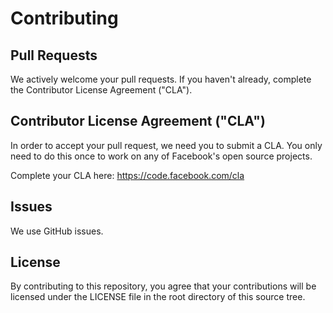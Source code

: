 # Contributing 

## Pull Requests
We actively welcome your pull requests. If you haven't already, complete the Contributor License Agreement ("CLA").

## Contributor License Agreement ("CLA")
In order to accept your pull request, we need you to submit a CLA. You only need to do this once to work on any of Facebook's open source projects.

Complete your CLA here: <https://code.facebook.com/cla>

## Issues
We use GitHub issues.

## License
By contributing to this repository, you agree that your contributions will be licensed under the LICENSE file in the root directory of this source tree.

